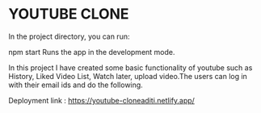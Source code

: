 <h1>YOUTUBE CLONE</h1>

In the project directory, you can run:

npm start
Runs the app in the development mode.

In this project I have created some basic functionality of youtube such as History, Liked Video List, Watch later, upload video.The users can log in with their email ids and do the following.

Deployment link : https://youtube-cloneaditi.netlify.app/
